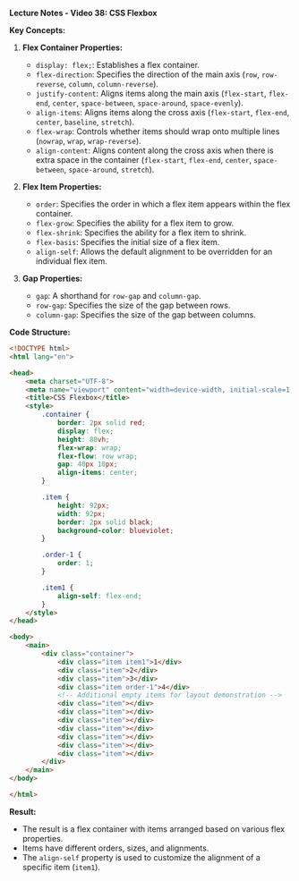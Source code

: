 **Lecture Notes - Video 38: CSS Flexbox**

**Key Concepts:**

1. **Flex Container Properties:**
   - `display: flex;`: Establishes a flex container.
   - `flex-direction`: Specifies the direction of the main axis (`row`, `row-reverse`, `column`, `column-reverse`).
   - `justify-content`: Aligns items along the main axis (`flex-start`, `flex-end`, `center`, `space-between`, `space-around`, `space-evenly`).
   - `align-items`: Aligns items along the cross axis (`flex-start`, `flex-end`, `center`, `baseline`, `stretch`).
   - `flex-wrap`: Controls whether items should wrap onto multiple lines (`nowrap`, `wrap`, `wrap-reverse`).
   - `align-content`: Aligns content along the cross axis when there is extra space in the container (`flex-start`, `flex-end`, `center`, `space-between`, `space-around`, `stretch`).

2. **Flex Item Properties:**
   - `order`: Specifies the order in which a flex item appears within the flex container.
   - `flex-grow`: Specifies the ability for a flex item to grow.
   - `flex-shrink`: Specifies the ability for a flex item to shrink.
   - `flex-basis`: Specifies the initial size of a flex item.
   - `align-self`: Allows the default alignment to be overridden for an individual flex item.

3. **Gap Properties:**
   - `gap`: A shorthand for `row-gap` and `column-gap`.
   - `row-gap`: Specifies the size of the gap between rows.
   - `column-gap`: Specifies the size of the gap between columns.

**Code Structure:**

```html
<!DOCTYPE html>
<html lang="en">

<head>
    <meta charset="UTF-8">
    <meta name="viewport" content="width=device-width, initial-scale=1.0">
    <title>CSS Flexbox</title>
    <style>
        .container {
            border: 2px solid red;
            display: flex;
            height: 80vh;
            flex-wrap: wrap;
            flex-flow: row wrap;
            gap: 40px 10px;
            align-items: center;
        }

        .item {
            height: 92px;
            width: 92px;
            border: 2px solid black;
            background-color: blueviolet;
        }

        .order-1 {
            order: 1;
        }

        .item1 {
            align-self: flex-end;
        }
    </style>
</head>

<body>
    <main>
        <div class="container">
            <div class="item item1">1</div>
            <div class="item">2</div>
            <div class="item">3</div>
            <div class="item order-1">4</div>
            <!-- Additional empty items for layout demonstration -->
            <div class="item"></div>
            <div class="item"></div>
            <div class="item"></div>
            <div class="item"></div>
            <div class="item"></div>
            <div class="item"></div>
            <div class="item"></div>
        </div>
    </main>
</body>

</html>
```

**Result:**
- The result is a flex container with items arranged based on various flex properties.
- Items have different orders, sizes, and alignments.
- The `align-self` property is used to customize the alignment of a specific item (`item1`).